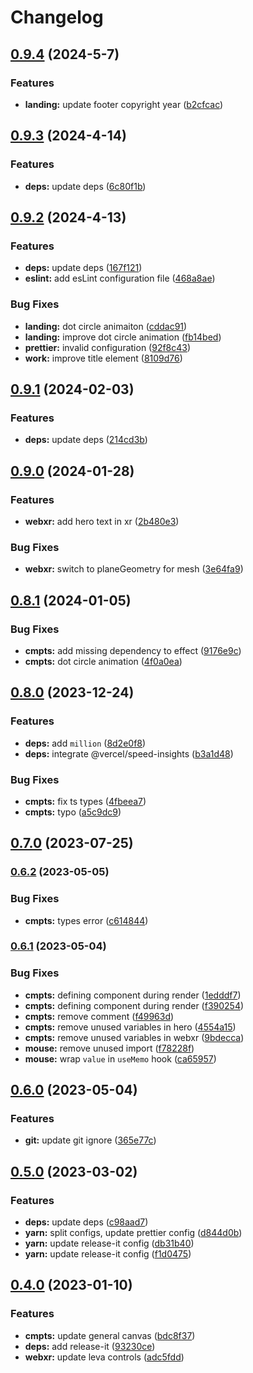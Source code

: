 # Changelog

## [0.9.4](https://github.com/FradSer/frad-me/compare/v0.9.3...v0.9.4) (2024-5-7)

### Features

- **landing:** update footer copyright year ([b2cfcac](https://github.com/FradSer/frad-me/commit/b2cfcacc1b14682c2ffd89ec335b19d5650e5597))

## [0.9.3](https://github.com/FradSer/frad-me/compare/v0.9.2...v0.9.3) (2024-4-14)

### Features

- **deps:** update deps ([6c80f1b](https://github.com/FradSer/frad-me/commit/6c80f1b7c0be9526a11001117e62b78f3aba3fb5))

## [0.9.2](https://github.com/FradSer/frad-me/compare/v0.9.1...v0.9.2) (2024-4-13)

### Features

- **deps:** update deps ([167f121](https://github.com/FradSer/frad-me/commit/167f121931e12e21bfa1e3e25b9c091291d8e6fe))
- **eslint:** add esLint configuration file ([468a8ae](https://github.com/FradSer/frad-me/commit/468a8ae8cf437d89aab6ad46ca53434558a6f8b5))

### Bug Fixes

- **landing:** dot circle animaiton ([cddac91](https://github.com/FradSer/frad-me/commit/cddac9184249d60934c82758b32c0366085aaa63))
- **landing:** improve dot circle animation ([fb14bed](https://github.com/FradSer/frad-me/commit/fb14bed07b6ef9aa4c3913ef7ca449f85c9cd56c))
- **prettier:** invalid configuration ([92f8c43](https://github.com/FradSer/frad-me/commit/92f8c43ba88c8429157290c3f0d45c9d0a33212e))
- **work:** improve title element ([8109d76](https://github.com/FradSer/frad-me/commit/8109d768f64dceadab83c861ed0034f63237e563))

## [0.9.1](https://github.com/FradSer/frad-me/compare/v0.9.0...v0.9.1) (2024-02-03)

### Features

- **deps:** update deps ([214cd3b](https://github.com/FradSer/frad-me/commit/214cd3b1ebe2b01e3562f9f7bffd440b6749efe7))

## [0.9.0](https://github.com/FradSer/frad-me/compare/v0.8.1...v0.9.0) (2024-01-28)

### Features

- **webxr:** add hero text in xr ([2b480e3](https://github.com/FradSer/frad-me/commit/2b480e35915096245361f85d7c8a43fb7e2c2f6b))

### Bug Fixes

- **webxr:** switch to planeGeometry for mesh ([3e64fa9](https://github.com/FradSer/frad-me/commit/3e64fa9092a5c568d83741b50ed36483b949aea1))

## [0.8.1](https://github.com/FradSer/frad-me/compare/v0.8.0...v0.8.1) (2024-01-05)

### Bug Fixes

- **cmpts:** add missing dependency to effect ([9176e9c](https://github.com/FradSer/frad-me/commit/9176e9c0a088ce4aa4fa1e8d2a7e371afeb1dd9e))
- **cmpts:** dot circle animation ([4f0a0ea](https://github.com/FradSer/frad-me/commit/4f0a0ea81b6e82cb639a05c8554bfa1bd50caa17))

## [0.8.0](https://github.com/FradSer/frad-me/compare/v0.7.0...v0.8.0) (2023-12-24)

### Features

- **deps:** add `million` ([8d2e0f8](https://github.com/FradSer/frad-me/commit/8d2e0f87748a75234db9d9f68effec0977221478))
- **deps:** integrate @vercel/speed-insights ([b3a1d48](https://github.com/FradSer/frad-me/commit/b3a1d486256ca93600050bff1600c8eef53b2afd))

### Bug Fixes

- **cmpts:** fix ts types ([4fbeea7](https://github.com/FradSer/frad-me/commit/4fbeea7efbb9fb83dfaddf66f4537641392a5515))
- **cmpts:** typo ([a5c9dc9](https://github.com/FradSer/frad-me/commit/a5c9dc9fb969acaeeb41adb820a4ea978e76b3eb))

## [0.7.0](https://github.com/FradSer/frad-me/compare/v0.6.2...v0.7.0) (2023-07-25)

### [0.6.2](https://github.com/FradSer/frad-me/compare/v0.6.1...v0.6.2) (2023-05-05)

### Bug Fixes

- **cmpts:** types error ([c614844](https://github.com/FradSer/frad-me/commit/c614844dd2f5b9dce2b2de2bf218faf9a26bfcb4))

### [0.6.1](https://github.com/FradSer/frad-me/compare/v0.6.0...v0.6.1) (2023-05-04)

### Bug Fixes

- **cmpts:** defining component during render ([1edddf7](https://github.com/FradSer/frad-me/commit/1edddf76abe25b83283cf398e8dd3c041fb420cd))
- **cmpts:** defining component during render ([f390254](https://github.com/FradSer/frad-me/commit/f390254547ed233262120eeec88c4689aaf2e69e))
- **cmpts:** remove comment ([f49963d](https://github.com/FradSer/frad-me/commit/f49963d98026c68417d684eb1a7e04c3faf163b3))
- **cmpts:** remove unused variables in hero ([4554a15](https://github.com/FradSer/frad-me/commit/4554a154d480976604f4065abef4a3f068a1cc51))
- **cmpts:** remove unused variables in webxr ([9bdecca](https://github.com/FradSer/frad-me/commit/9bdeccae459dc16665540f929c743bb175e84b0c))
- **mouse:** remove unused import ([f78228f](https://github.com/FradSer/frad-me/commit/f78228f5e6df292cbc4914a9eb66d2b835f740e3))
- **mouse:** wrap `value` in `useMemo` hook ([ca65957](https://github.com/FradSer/frad-me/commit/ca6595716c17d3d7212b121c24275da1c9ac1721))

## [0.6.0](https://github.com/FradSer/frad-me/compare/v0.5.0...v0.6.0) (2023-05-04)

### Features

- **git:** update git ignore ([365e77c](https://github.com/FradSer/frad-me/commit/365e77c801c3cf4387aabc7de549596f62020327))

## [0.5.0](https://github.com/FradSer/frad-me/compare/v0.4.0...v0.5.0) (2023-03-02)

### Features

- **deps:** update deps ([c98aad7](https://github.com/FradSer/frad-me/commit/c98aad792968f4238ff7cebab4b3175ab8c1a358))
- **yarn:** split configs, update prettier config ([d844d0b](https://github.com/FradSer/frad-me/commit/d844d0b55a8489d17621056c61a0dfe54014d2ca))
- **yarn:** update release-it config ([db31b40](https://github.com/FradSer/frad-me/commit/db31b40f7e501096007bcac04231d15431c471c7))
- **yarn:** update release-it config ([f1d0475](https://github.com/FradSer/frad-me/commit/f1d04753989aae482fb5cf8e40210a39239c5f83))

## [0.4.0](https://github.com/FradSer/frad-me/compare/v0.3.1...v0.4.0) (2023-01-10)

### Features

- **cmpts:** update general canvas ([bdc8f37](https://github.com/FradSer/frad-me/commit/bdc8f379014bfd9465b88923011be44d0535e21c))
- **deps:** add release-it ([93230ce](https://github.com/FradSer/frad-me/commit/93230ce1abc72233e75e6d7095336cae50cc0c52))
- **webxr:** update leva controls ([adc5fdd](https://github.com/FradSer/frad-me/commit/adc5fddb18ce38a1fbece9a15f58e26a6f257c4d))
